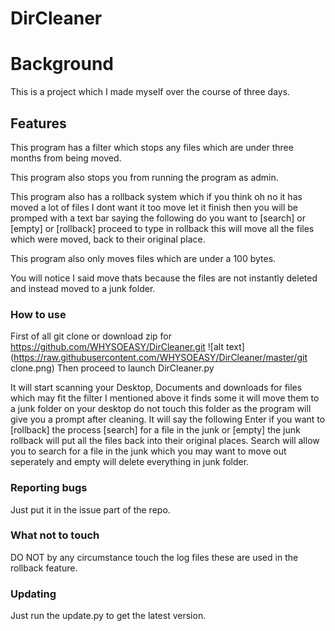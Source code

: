# DirCleaner
# Background
This is a project which I made myself over the course of three days.
## Features
This program has a filter which stops any files which are under three months from being moved.


This program also stops you from running the program as admin.


This program also has a rollback system which if you think oh no it has moved a lot of files I dont want it too move let it finish then you will be promped with a text bar saying the following do you want to [search] or [empty] or [rollback] proceed to type in rollback this will move all the files which were moved, back to their original place.


This program also only moves files which are under a 100 bytes.


You will notice I said move thats because the files are not instantly deleted and instead moved to a junk folder.
### How to use
First of all git clone or download zip for <https://github.com/WHYSOEASY/DirCleaner.git>
![alt text](https://raw.githubusercontent.com/WHYSOEASY/DirCleaner/master/git clone.png)
Then proceed to launch DirCleaner.py


It will start scanning your Desktop, Documents and downloads for files which may fit the filter I mentioned above it finds some it will move them to a junk folder on your desktop do not touch this folder as the program will give you a prompt after cleaning. It will say the following Enter if you want to [rollback] the process [search] for a file in the junk or [empty] the junk rollback will put all the files back into their original places. Search will allow you to search for a file in the junk which you may want to move out seperately and empty will delete everything in junk folder.
###  Reporting bugs
Just put it in the issue part of the repo.
### What not to touch
DO NOT by any circumstance touch the log files these are used in the rollback feature.
###  Updating
Just run the update.py to get the latest version.
